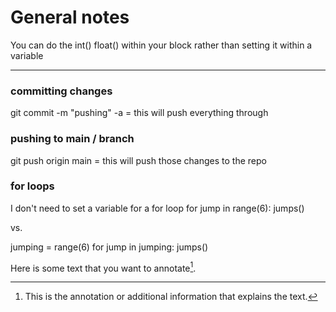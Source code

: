 # General notes

You can do the int() float() within your block rather than setting it within a variable

---


### committing changes
git commit -m "pushing" -a = this will push everything through


### pushing to main / branch
git push origin main = this will push those changes to the repo


### for loops

I don't need to set a variable for a for loop
for jump in range(6):
    jumps()

vs. 

jumping = range(6)
for jump in jumping:
    jumps()


Here is some text that you want to annotate[^1].


[^1]: This is the annotation or additional information that explains the text.